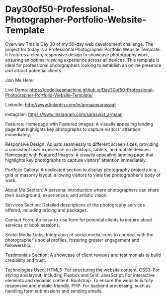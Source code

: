 # Day30of50-Professional-Photographer-Portfolio-Website-Template

Overview
This is Day 30 of my 50-day web development challenge. The project for today is a Professional Photographer Portfolio Website Template. It features a clean, responsive design to showcase photography work, ensuring an optimal viewing experience across all devices. This template is ideal for professional photographers looking to establish an online presence and attract potential clients.

Join Me Here:

Live Demo: https://codelikeamachine.github.io/Day30of50-Professional-Photographer-Portfolio-Website-Template/

LinkedIn: http://www.linkedin.com/in/armaansaraswat

Instagram: https://www.instagram.com/saraswat_armaan

Features:
Homepage with Featured Images: A visually appealing landing page that highlights key photographs to capture visitors' attention immediately.

Responsive Design: Adjusts seamlessly to different screen sizes, providing a consistent user experience on desktops, tablets, and mobile devices.
Homepage with Featured Images: A visually appealing landing page that highlights key photographs to capture visitors' attention immediately.

Portfolio Gallery: A dedicated section to display photography projects in a grid or masonry layout, allowing visitors to view the photographer's body of work.

About Me Section: A personal introduction where photographers can share their background, experiences, and artistic vision.

Services Section: Detailed descriptions of the photography services offered, including pricing and packages.

Contact Form: An easy-to-use form for potential clients to inquire about services or book sessions.

Social Media Links: Integration of social media icons to connect with the photographer's social profiles, fostering greater engagement and followership.

Testimonials Section: A showcase of client reviews and testimonials to build credibility and trust.

Technologies Used:
HTML5: For structuring the website content.
CSS3: For styling and layout, including Flexbox and Grid.
JavaScript: For interactive elements and dynamic content.
Bootstrap: To ensure the website is fully responsive and mobile-friendly.
PHP: For backend processing, such as handling form submissions and sending emails.